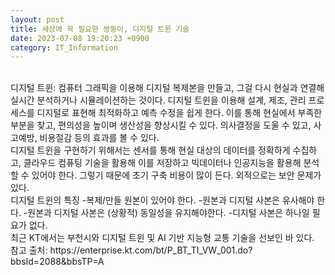 ```yaml
---
layout: post
title: 세상에 꼭 필요한 쌍둥이, 디지털 트윈 기술
date: 2023-07-08 19:20:23 +0900
category: IT_Information
---
```

<br>   
디지털 트윈: 컴퓨터 그래픽을 이용해 디지털 복제본을 만들고, 그걸 다시 현실과 연결해 실시간 분석하거나 시뮬레이션하는 것이다.  
디지털 트윈을 이용해 설계, 제조, 관리 프로세스를 디지털로 표현해 최적화하고 예측 수정을 쉽게 한다.  
이를 통해 현실에서 부족한 부분을 찾고, 편의성을 높이며 생산성을 향상시킬 수 있다.   
의사결정을 도울 수 있고, 사고예방, 비용절감 등의 효과를 볼 수 있다.  
<br>
디지털 트윈을 구현하기 위해서는 센서를 통해 현실 대상의 데이터를 정확하게 수집하고,  
클라우드 컴퓨팅 기술을 활용해 이를 저장하고 빅데이터나 인공지능을 활용해 분석할 수 있어야 한다.  
그렇기 때문에 초기 구축 비용이 많이 든다. 외적으로는 보안 문제가 있다.   
<br>
디지털 트윈의 특징  
-복제/만들 원본이 있어야 한다.  
-원본과 디지털 사본은 유사해야 한다.  
-원본과 디지털 사본은 (상황적) 동일성을 유지해야한다.  
-디지털 사본은 하나일 필요가 없다.
<br>  
최근 KT에서는 부천시와 디지털 트윈 및 AI 기반 지능형 교통 기술을 선보인 바 있다.
<br>  
참고 출처: 
https://enterprise.kt.com/bt/P_BT_TI_VW_001.do?bbsId=2088&bbsTP=A  
